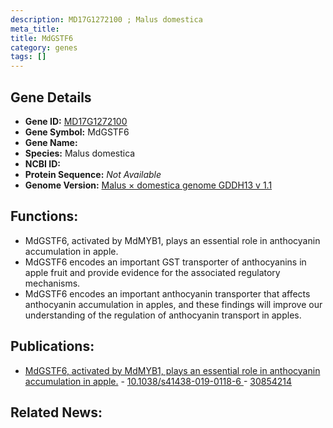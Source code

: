 ```yaml
---
description: MD17G1272100 ; Malus domestica
meta_title:
title: MdGSTF6
category: genes
tags: []
---
```


## Gene Details
- **Gene ID:**	[MD17G1272100](https://www.maizegdb.org/gene_center/gene/MD17G1272100)
- **Gene Symbol:** MdGSTF6
- **Gene Name:** 
- **Species:** Malus domestica
- **NCBI ID:** [  ]()
- **Protein Sequence:** *Not Available*
- **Genome Version:** [Malus × domestica genome GDDH13 v 1.1]()

## Functions:
   - MdGSTF6, activated by MdMYB1, plays an essential role in anthocyanin accumulation in apple.
   - MdGSTF6 encodes an important GST transporter of anthocyanins in apple fruit and provide evidence for the associated regulatory mechanisms.
   - MdGSTF6 encodes an important anthocyanin transporter that affects anthocyanin accumulation in apples, and these findings will improve our understanding of the regulation of anthocyanin transport in apples.

## Publications:
   - [MdGSTF6, activated by MdMYB1, plays an essential role in anthocyanin accumulation in apple.]( https://academic.oup.com/hr/article/doi/10.1038/s41438-019-0118-6/6437910?login=true ) - [10.1038/s41438-019-0118-6 ]( https://academic.oup.com/hr/article/doi/10.1038/s41438-019-0118-6/6437910?login=true ) - [30854214](https://pubmed.ncbi.nlm.nih.gov/30854214/)

## Related News:
